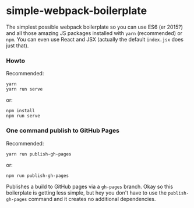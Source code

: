 # simple-webpack-boilerplate

The simplest possible webpack boilerplate so you can use ES6 (er 2015?) and all those amazing JS packages installed with `yarn` (recommended) or `npm`. You can even use React and JSX (actually the default `index.jsx` does just that).

### Howto

Recommended:
```
yarn
yarn run serve
```
or:
```
npm install
npm run serve
```

### One command publish to GitHub Pages

Recommended:
```
yarn run publish-gh-pages
```
or:
```
npm run publish-gh-pages
```

Publishes a build to GitHub pages via a `gh-pages` branch. Okay so this boilerplate is getting less simple, but hey you don't have to use the `publish-gh-pages` command and it creates no additional dependencies.
